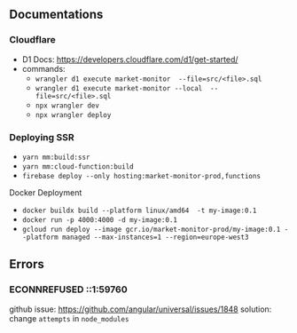 ## Documentations

### Cloudflare

- D1 Docs: https://developers.cloudflare.com/d1/get-started/
- commands:
  - `wrangler d1 execute market-monitor  --file=src/<file>.sql`
  - `wrangler d1 execute market-monitor --local  --file=src/<file>.sql`
  - `npx wrangler dev`
  - `npx wrangler deploy`

### Deploying SSR

- `yarn mm:build:ssr`
- `yarn mm:cloud-function:build`
- `firebase deploy --only hosting:market-monitor-prod,functions`

Docker Deployment

- `docker buildx build --platform linux/amd64  -t my-image:0.1`
- `docker run -p 4000:4000 -d my-image:0.1`
- `gcloud run deploy --image gcr.io/market-monitor-prod/my-image:0.1 --platform managed --max-instances=1 --region=europe-west3`

## Errors

### ECONNREFUSED ::1:59760

github issue: https://github.com/angular/universal/issues/1848
solution: change `attempts` in `node_modules`
